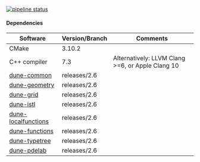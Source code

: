 <!-- [![Build Status](https://travis-ci.com/SoilRos/dune-copasi.svg?branch=master)](https://travis-ci.com/SoilRos/dune-copasi) -->
<!-- [![Build status](https://ci.appveyor.com/api/projects/status/un2idwurd0xwu606?svg=true)](https://ci.appveyor.com/project/SoilRos/dune-copasi) -->
[![pipeline status](https://gitlab.dune-project.org/santiago.ospina/dune-copasi/badges/master/pipeline.svg)](https://gitlab.dune-project.org/santiago.ospina/dune-copasi/commits/master)

#### Dependencies

| Software | Version/Branch | Comments |
| ---------| -------------- | -------- |
| CMake | 3.10.2 |
| C++ compiler | 7.3 | Alternatively: LLVM Clang >=6, or Apple Clang 10
| [dune-common](https://gitlab.dune-project.org/core/dune-common) | releases/2.6
| [dune-geometry](https://gitlab.dune-project.org/core/dune-geometry) | releases/2.6
| [dune-grid](https://gitlab.dune-project.org/core/dune-grid) | releases/2.6
| [dune-istl](https://gitlab.dune-project.org/core/dune-istl) | releases/2.6
| [dune-localfunctions](https://gitlab.dune-project.org/core/dune-localfunctions) | releases/2.6
| [dune-functions](https://gitlab.dune-project.org/staging/dune-functions) | releases/2.6
| [dune-typetree](https://gitlab.dune-project.org/staging/dune-typetree) | releases/2.6
| [dune-pdelab](https://gitlab.dune-project.org/pdelab/dune-pdelab) | releases/2.6

<!-- 
Preparing the Sources
=========================

Additional to the software mentioned in README you'll need the
following programs installed on your system:

```
  cmake >= 2.8.12
```

Getting started
---------------

If these preliminaries are met, you should run

```
  dunecontrol all
```

which will find all installed dune modules as well as all dune modules
(not installed) which sources reside in a subdirectory of the current
directory. Note that if dune is not installed properly you will either
have to add the directory where the `dunecontrol` script resides (probably
`./dune-common/bin`) to your path or specify the relative path of the script.

Most probably you'll have to provide additional information to `dunecontrol`
(e. g. compilers, configure options) and/or make options.

The most convenient way is to use options files in this case. The files
define four variables:

```
CMAKE_FLAGS      flags passed to cmake (during configure)
```

An example options file might look like this:

```bash
#use this options to configure and make if no other options are given
CMAKE_FLAGS=" \
-DCMAKE_CXX_COMPILER=g++-5 \
-DCMAKE_CXX_FLAGS='-Wall -pedantic' \
-DCMAKE_INSTALL_PREFIX=/install/path" #Force g++-5 and set compiler flags
```

If you save this information into example.opts you can pass the opts file to
dunecontrol via the `--opts option`, e. g.

```bash
  dunecontrol --opts=example.opts all
```

More info
---------

See

```bash
     dunecontrol --help
```

for further options.


The full build system is described in the `dune-common/doc/buildsystem` (Git version) or under `share/doc/dune-common/buildsystem` if you installed DUNE! -->